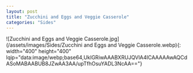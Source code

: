 ```yaml
---
layout: post
title: "Zucchini and Eggs and Veggie Casserole"
categories: "Sides"
---
```

![Zucchini and Eggs and Veggie Casserole.jpg](/assets/images/Sides/Zucchini and Eggs and Veggie Casserole.webp){: width="400" height="400" lqip="data:image/webp;base64,UklGRiwAAABXRUJQVlA4ICAAAAAwAQCdASoMABAABUB8JZwAA3AA/upTfhOsuYADL3NcAA=="}

